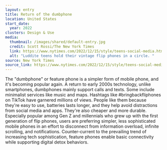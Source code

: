 ```yaml
---
layout: entry
title: Return of the dumbphone
location: United States
start_date:
  year: 2022
clusters: Design & Use
media:
  thumbnail: /images/shared/default-entry.jpg
  credit: Scott Rossi/The New York Times
  link: https://www.nytimes.com/2022/12/15/style/teens-social-media.html
  alt: "Luddite teens hold their vintage flip phones in a circle. "
source: New York Times
source_link: https://www.nytimes.com/2022/12/15/style/teens-social-media.html
---
```

The "dumbphone" or feature phone is a simpler form of mobile phone, and it's becoming popular again. A return to early 2000s technology, unlike smartphones, dumbphones mainly support calls and texts. Some include minimalist services like music and maps. Hashtags like #bringbackfliphones on TikTok have garnered millions of views. People like them because they're easy to use, batteries lasts longer, and they help avoid distractions from social media and apps. They're also cheaper and more durable. Especially popular among Gen Z and millennials who grew up with the first generation of flip phones, users are preferring simpler, less sophisticated mobile phones in an effort to disconnect from information overload, infinite scrolling, and notifications. Counter-current to the prevailing trend of increasing tech sophistication, feature phones enable basic connectivity while supporting digital detox behaviors.